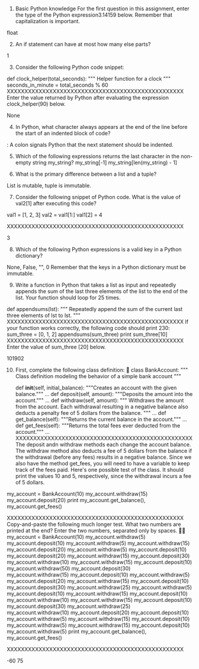 ﻿1. Basic Python knowledge
For the first question in this assignment, enter the type of the Python expression3.14159 below. Remember that capitalization is important.

float



2. An if statement can have at most how many else parts?

1



3. Consider the following Python code snippet:

def clock_helper(total_seconds):
    """
    Helper function for a clock
    """
    seconds_in_minute = total_seconds % 60
XXXXXXXXXXXXXXXXXXXXXXXXXXXXXXXXXXXXXXXXXXXXXXXXXX
Enter the value returned by Python after evaluating the expression clock_helper(90) below.

None 



4. In Python, what character always appears at the end of the line before the start of an indented block of code?

:
A colon signals Python that the next statement should be indented.



5. Which of the following expressions returns the last character in the non-empty string my_string?
my_string[-1]
my_string[len(my_string) - 1] 
 


6. What is the primary difference between a list and a tuple?

List is mutable, tuple is immutable.



7. Consider the following snippet of Python code. What is the value of val2[1] after executing this code?

val1 = [1, 2, 3]
val2 = val1[1:]
val1[2] = 4

XXXXXXXXXXXXXXXXXXXXXXXXXXXXXXXXXXXXXXXXXXXXXXXXXX

3



8.  Which of the following Python expressions is a valid key in a Python dictionary?

None, False, "", 0
Remember that the keys in a Python dictionary must be immutable.



9. Write a function in Python that takes a list as input and repeatedly appends the sum of the last three elements of the list to the end of the list. Your function should loop for 25 times.

def appendsums(lst): 
    """ 
    Repeatedly append the sum of the current last three elements 
    of lst to lst. 
    """
XXXXXXXXXXXXXXXXXXXXXXXXXXXXXXXXXXXXXXXXXXXXXXXXXX
If your function works correctly, the following code should print 230:
sum_three = [0, 1, 2]
appendsums(sum_three)
print sum_three[10]
XXXXXXXXXXXXXXXXXXXXXXXXXXXXXXXXXXXXXXXXXXXXXXXXXX
Enter the value of sum_three [20] below.

101902



10. First, complete the following class definition:

class BankAccount:
    """ Class definition modeling the behavior of a simple bank account """

    def __init__(self, initial_balance):
        """Creates an account with the given balance."""
        …
    def deposit(self, amount):
        """Deposits the amount into the account."""
        …
    def withdraw(self, amount):
        """
        Withdraws the amount from the account. Each withdrawal resulting 
        in a negative balance also deducts a penalty fee of 5 dollars
        from the balance.
        """
        …
    def get_balance(self):
        """Returns the current balance in the account."""
        …
    def get_fees(self):
        """Returns the total fees ever deducted from the account."""
        …
XXXXXXXXXXXXXXXXXXXXXXXXXXXXXXXXXXXXXXXXXXXXXXXXXX
The deposit andn withdraw methods each change the account balance. The withdraw method also deducts a fee of 5 dollars from the balance if the withdrawal (before any fees) results in a negative balance. Since we also have the method get_fees, you will need to have a variable to keep track of the fees paid.
Here's one possible test of the class. It should print the values 10 and 5, respectively, since the withdrawal incurs a fee of 5 dollars.

my_account = BankAccount(10)
my_account.withdraw(15)
my_account.deposit(20)
print my_account.get_balance(), my_account.get_fees()

XXXXXXXXXXXXXXXXXXXXXXXXXXXXXXXXXXXXXXXXXXXXXXXXXX
Copy-and-paste the following much longer test. What two numbers are printed at the end? Enter the two numbers, separated only by spaces.

my_account = BankAccount(10)
my_account.withdraw(5)
my_account.deposit(10)
my_account.withdraw(5)
my_account.withdraw(15)
my_account.deposit(20)
my_account.withdraw(5)
my_account.deposit(10)
my_account.deposit(20)
my_account.withdraw(15)
my_account.deposit(30)
my_account.withdraw(10)
my_account.withdraw(15)
my_account.deposit(10)
my_account.withdraw(50)
my_account.deposit(30)
my_account.withdraw(15)
my_account.deposit(10)
my_account.withdraw(5)
my_account.deposit(20)
my_account.withdraw(15)
my_account.deposit(10)
my_account.deposit(30)
my_account.withdraw(25)
my_account.withdraw(5)
my_account.deposit(10)
my_account.withdraw(15)
my_account.deposit(10)
my_account.withdraw(10)
my_account.withdraw(15)
my_account.deposit(10)
my_account.deposit(30)
my_account.withdraw(25)
my_account.withdraw(10)
my_account.deposit(20)
my_account.deposit(10)
my_account.withdraw(5)
my_account.withdraw(15)
my_account.deposit(10)
my_account.withdraw(5)
my_account.withdraw(15)
my_account.deposit(10)
my_account.withdraw(5)
print my_account.get_balance(), my_account.get_fees()

XXXXXXXXXXXXXXXXXXXXXXXXXXXXXXXXXXXXXXXXXXXXXXXXXX

-60 75


